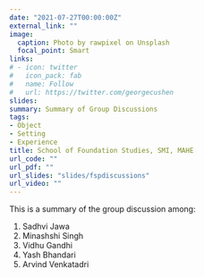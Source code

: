 ```yaml
---
date: "2021-07-27T00:00:00Z"
external_link: ""
image:
  caption: Photo by rawpixel on Unsplash
  focal_point: Smart
links:
# - icon: twitter
#   icon_pack: fab
#   name: Follow
#   url: https://twitter.com/georgecushen
slides: 
summary: Summary of Group Discussions
tags:
- Object
- Setting
- Experience
title: School of Foundation Studies, SMI, MAHE
url_code: ""
url_pdf: ""
url_slides: "slides/fspdiscussions"
url_video: ""
---
```


This is a summary of the group discussion among:
1. Sadhvi Jawa
2. Minashshi Singh
3. Vidhu Gandhi
4. Yash Bhandari
5. Arvind Venkatadri
